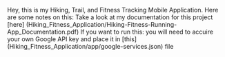 Hey, this is my Hiking, Trail, and Fitness Tracking Mobile Application. Here are some notes on this: 
Take a look at my documentation for this project [here] (Hiking_Fitness_Application/Hiking-Fitness-Running-App_Documentation.pdf)
If you want to run this: you will need to accuire your own Google API key and place it in [this] (Hiking_Fitness_Application/app/google-services.json) file
